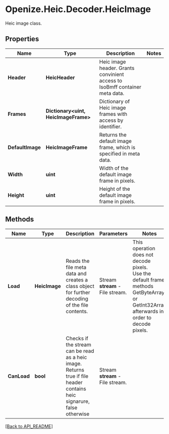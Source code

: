 # Openize.Heic.Decoder.HeicImage

Heic image class.

## Properties

Name | Type | Description | Notes
------------ | ------------- | ------------- | -------------
**Header** | **HeicHeader** | Heic image header. Grants convinient access to IsoBmff container meta data. | 
**Frames** | **Dictionary<uint, HeicImageFrame>** | Dictionary of Heic image frames with access by identifier. | 
**DefaultImage** | **HeicImageFrame** | Returns the default image frame, which is specified in meta data. | 
**Width** | **uint** | Width of the default image frame in pixels. | 
**Height** | **uint** | Height of the default image frame in pixels. | 

## Methods

Name | Type | Description | Parameters | Notes
------------ | ------------- | ------------- | ------------- | -------------
**Load** | **HeicImage** | Reads the file meta data and creates a class object for further decoding of the file contents. | Stream <b>stream</b> - File stream. | This operation does not decode pixels.<br />Use the default frame methods GetByteArray or GetInt32Array afterwards in order to decode pixels.
**CanLoad** | **bool** | Checks if the stream can be read as a heic image.<br />Returns true if file header contains heic signarure, false otherwise | Stream <b>stream</b> - File stream. | 

[[Back to API_README]](API_README.md)